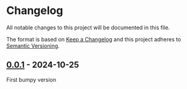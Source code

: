# Changelog
All notable changes to this project will be documented in this file.

The format is based on [Keep a Changelog](https://keepachangelog.com/)
and this project adheres to [Semantic Versioning](https://semver.org/).

## [0.0.1] - 2024-10-25
First bumpy version

[0.0.1]: https://github.com/jhotadhari/react-native-mapsforge-vtm/releases/tag/v0.0.1
